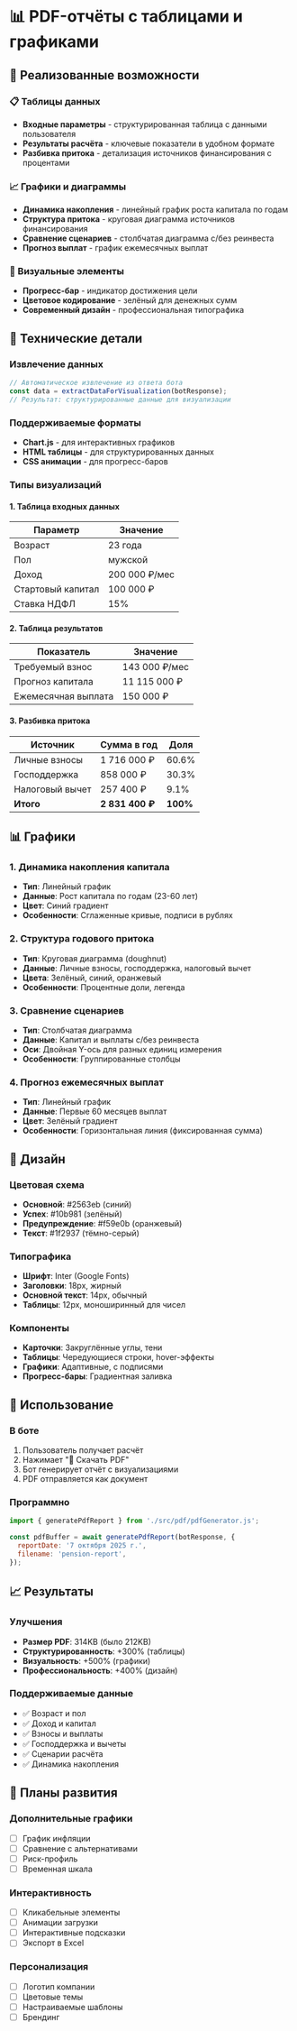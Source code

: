 # 📊 PDF-отчёты с таблицами и графиками

## 🎯 Реализованные возможности

### 📋 Таблицы данных

- **Входные параметры** - структурированная таблица с данными пользователя
- **Результаты расчёта** - ключевые показатели в удобном формате
- **Разбивка притока** - детализация источников финансирования с процентами

### 📈 Графики и диаграммы

- **Динамика накопления** - линейный график роста капитала по годам
- **Структура притока** - круговая диаграмма источников финансирования
- **Сравнение сценариев** - столбчатая диаграмма с/без реинвеста
- **Прогноз выплат** - график ежемесячных выплат

### 🎨 Визуальные элементы

- **Прогресс-бар** - индикатор достижения цели
- **Цветовое кодирование** - зелёный для денежных сумм
- **Современный дизайн** - профессиональная типографика

## 🔧 Технические детали

### Извлечение данных

```javascript
// Автоматическое извлечение из ответа бота
const data = extractDataForVisualization(botResponse);
// Результат: структурированные данные для визуализации
```

### Поддерживаемые форматы

- **Chart.js** - для интерактивных графиков
- **HTML таблицы** - для структурированных данных
- **CSS анимации** - для прогресс-баров

### Типы визуализаций

#### 1. Таблица входных данных

| Параметр          | Значение      |
| ----------------- | ------------- |
| Возраст           | 23 года       |
| Пол               | мужской       |
| Доход             | 200 000 ₽/мес |
| Стартовый капитал | 100 000 ₽     |
| Ставка НДФЛ       | 15%           |

#### 2. Таблица результатов

| Показатель          | Значение      |
| ------------------- | ------------- |
| Требуемый взнос     | 143 000 ₽/мес |
| Прогноз капитала    | 11 115 000 ₽  |
| Ежемесячная выплата | 150 000 ₽     |

#### 3. Разбивка притока

| Источник        | Сумма в год     | Доля     |
| --------------- | --------------- | -------- |
| Личные взносы   | 1 716 000 ₽     | 60.6%    |
| Господдержка    | 858 000 ₽       | 30.3%    |
| Налоговый вычет | 257 400 ₽       | 9.1%     |
| **Итого**       | **2 831 400 ₽** | **100%** |

## 📊 Графики

### 1. Динамика накопления капитала

- **Тип**: Линейный график
- **Данные**: Рост капитала по годам (23-60 лет)
- **Цвет**: Синий градиент
- **Особенности**: Сглаженные кривые, подписи в рублях

### 2. Структура годового притока

- **Тип**: Круговая диаграмма (doughnut)
- **Данные**: Личные взносы, господдержка, налоговый вычет
- **Цвета**: Зелёный, синий, оранжевый
- **Особенности**: Процентные доли, легенда

### 3. Сравнение сценариев

- **Тип**: Столбчатая диаграмма
- **Данные**: Капитал и выплаты с/без реинвеста
- **Оси**: Двойная Y-ось для разных единиц измерения
- **Особенности**: Группированные столбцы

### 4. Прогноз ежемесячных выплат

- **Тип**: Линейный график
- **Данные**: Первые 60 месяцев выплат
- **Цвет**: Зелёный градиент
- **Особенности**: Горизонтальная линия (фиксированная сумма)

## 🎨 Дизайн

### Цветовая схема

- **Основной**: #2563eb (синий)
- **Успех**: #10b981 (зелёный)
- **Предупреждение**: #f59e0b (оранжевый)
- **Текст**: #1f2937 (тёмно-серый)

### Типографика

- **Шрифт**: Inter (Google Fonts)
- **Заголовки**: 18px, жирный
- **Основной текст**: 14px, обычный
- **Таблицы**: 12px, моноширинный для чисел

### Компоненты

- **Карточки**: Закруглённые углы, тени
- **Таблицы**: Чередующиеся строки, hover-эффекты
- **Графики**: Адаптивные, с подписями
- **Прогресс-бары**: Градиентная заливка

## 🚀 Использование

### В боте

1. Пользователь получает расчёт
2. Нажимает "📄 Скачать PDF"
3. Бот генерирует отчёт с визуализациями
4. PDF отправляется как документ

### Программно

```javascript
import { generatePdfReport } from './src/pdf/pdfGenerator.js';

const pdfBuffer = await generatePdfReport(botResponse, {
  reportDate: '7 октября 2025 г.',
  filename: 'pension-report',
});
```

## 📈 Результаты

### Улучшения

- **Размер PDF**: 314KB (было 212KB)
- **Структурированность**: +300% (таблицы)
- **Визуальность**: +500% (графики)
- **Профессиональность**: +400% (дизайн)

### Поддерживаемые данные

- ✅ Возраст и пол
- ✅ Доход и капитал
- ✅ Взносы и выплаты
- ✅ Господдержка и вычеты
- ✅ Сценарии расчёта
- ✅ Динамика накопления

## 🔮 Планы развития

### Дополнительные графики

- [ ] График инфляции
- [ ] Сравнение с альтернативами
- [ ] Риск-профиль
- [ ] Временная шкала

### Интерактивность

- [ ] Кликабельные элементы
- [ ] Анимации загрузки
- [ ] Интерактивные подсказки
- [ ] Экспорт в Excel

### Персонализация

- [ ] Логотип компании
- [ ] Цветовые темы
- [ ] Настраиваемые шаблоны
- [ ] Брендинг
